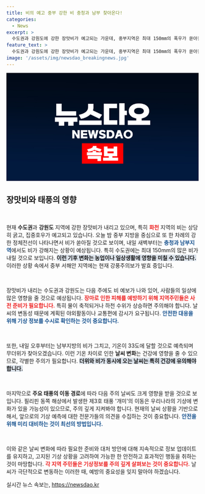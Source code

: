 ```yaml
---
title: 비의 예고 중부 강한 비 충청과 남부 찾아온다!
categories:
  - News
excerpt: >
  수도권과 강원도에 강한 장맛비가 예고되는 가운데, 중부지역은 최대 150mm의 폭우가 쏟아질 전망입니다. 주말 후 무더위가 찾아오고, 태풍 개미의 영향으로 날씨가 불안정해질 가능성이 크니 주의가 필요합니다!
feature_text: >
  수도권과 강원도에 강한 장맛비가 예고되는 가운데, 중부지역은 최대 150mm의 폭우가 쏟아질 전망입니다. 주말 후 무더위가 찾아오고, 태풍 개미의 영향으로 날씨가 불안정해질 가능성이 크니 주의가 필요합니다!
image: '/assets/img/newsdao_breakingnews.jpg'
---
```


<p><img src="/assets/img/newsdao_breakingnews.jpg" alt="koreaapp 속보" /></p>

<h2 data-ke-size="size26">장맛비와 태풍의 영향</h2>

<p data-ke-size="size16">&nbsp;</p>

<p>현재 <b>수도권</b>과 <b>강원도</b> 지역에 강한 장맛비가 내리고 있으며, 특히 <b><span style="color: #ee2323;">화천</span></b> 지역의 비는 상당히 굵고, 집중호우가 예고되고 있습니다. 오늘 밤 중부 지방을 중심으로 또 한 차례의 강한 정체전선이 나타나면서 비가 쏟아질 것으로 보이며, 내일 새벽부터는 <b><span style="color: #1a5490;">충청과 남부지역</span></b>에서도 비가 강해지는 상황이 예상됩니다. 특히 수도권에는 최대 150mm의 많은 비가 내릴 것으로 보입니다. <b><span style="background-color: #21538527;">이런 기후 변화는 농업이나 일상생활에 영향을 미칠 수 있습니다.</span></b> 이러한 상황 속에서 중부 서해안 지역에는 현재 강풍주의보가 발효 중입니다. </p>

<p data-ke-size="size16">&nbsp;</p>

<p>장맛비가 내리는 수도권과 강원도는 다음 주에도 비 예보가 나와 있어, 사람들의 일상에 많은 영향을 줄 것으로 예상됩니다. <b><span style="color: #ee2323;">장마로 인한 피해를 예방하기 위해 지역주민들은 사전 준비가 필요합니다.</span></b> 특히 물이 축적되거나 하천 수위가 상승하면 주의해야 합니다. 날씨의 변동성 때문에 계획된 야외활동이나 교통편에 감시가 요구됩니다. <b><span style="color: #1a5490;">안전한 대응을 위해 기상 정보를 수시로 확인하는 것이 중요합니다.</span></b></p>

<p data-ke-size="size16">&nbsp;</p>

<p>또한, 내일 오후부터는 남부지방의 비가 그치고, 기온이 33도에 달할 것으로 예측되며 무더위가 찾아오겠습니다. 이런 기온 차이로 인한 <b>날씨 변화</b>는 건강에 영향을 줄 수 있으므로, 각별한 주의가 필요합니다. <b><span style="background-color: #21538527;">더위와 비가 동시에 오는 날씨는 특히 건강에 유의해야 합니다.</span></b> </p>

<p data-ke-size="size16">&nbsp;</p>

<p>마지막으로 <b>주요 태풍의 이동 경로</b>에 따라 다음 주의 날씨도 크게 영향을 받을 것으로 보입니다.  필리핀 동쪽 해상에서 발생한 제3호 태풍 '개미'의 이동은 우리나라의 기상에 변화가 있을 가능성이 있으므로, 주의 깊게 지켜봐야 합니다. 현재의 날씨 상황을 기반으로 해서, 앞으로의 기상 예측에 대한 전문가들의 의견을 수집하는 것이 중요합니다. <b><span style="color: #1a5490;">안전을 위해 미리 대비하는 것이 최선의 방법입니다.</span></b></p>

<p data-ke-size="size16">&nbsp;</p>

<p>이와 같은 날씨 변화에 따라 필요한 준비와 대처 방안에 대해 지속적으로 정보 업데이트를 유지하고, 고지된 기상 상황을 고려하여 가능한 한 안전하고 효과적인 행동을 취하는 것이 마땅합니다. <b><span style="color: #ee2323;">각 지역 주민들은 기상정보를 주의 깊게 살펴보는 것이 중요합니다.</span></b>  날씨가 극단적으로 변동하는 이러한 때, 예방의 중요성을 잊지 말아야 하겠습니다.</p>
실시간 뉴스 속보는, <a href="https://newsdao.kr" rel="dofollow">https://newsdao.kr</a>


